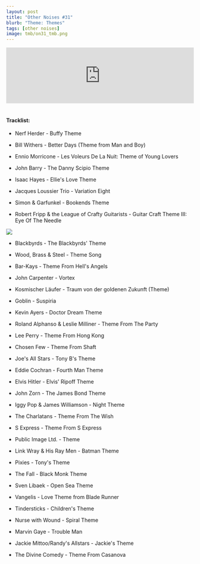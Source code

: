 ```yaml
---
layout: post
title: "Other Noises #31"
blurb: "Theme: Themes"
tags: [other noises]
image: tmb/on31_tmb.png
---
```


<iframe scrolling="no" id="hearthis_at_track_3028274" width="100%" height="150" src="https://hearthis.at/embed/3028274/transparent_black/?hcolor=&color=&style=2&block_size=2&block_space=1&background=1&waveform=0&cover=0&autoplay=0&css=" frameborder="0" allowtransparency allow="autoplay"><p>Listen to <a href="https://hearthis.at/zerocc/other-noises-31-221118-themes/" target="_blank">Other Noises #31 (22/11/18) - THEMES</a> <span>by</span><a href="https://hearthis.at/zerocc/" target="_blank" >Zero</a> <span>on</span> <a href="https://hearthis.at/" target="_blank">hearthis.at</a></p></iframe>
&nbsp;

#### Tracklist:

- Nerf Herder - Buffy Theme

- Bill Withers - Better Days (Theme from Man and Boy)
- Ennio Morricone - Les Voleurs De La Nuit: Theme of Young Lovers
- John Barry - The Danny Scipio Theme

- Isaac Hayes - Ellie's Love Theme
- Jacques Loussier Trio - Variation Eight
- Simon & Garfunkel - Bookends Theme
- Robert Fripp & the League of Crafty Guitarists - Guitar Craft Theme III: Eye Of The Needle

![](https://lh3.googleusercontent.com/SX9D7jj6_fAUQF919aRUyaRxDTLk6Ar0q7dFe064RkDQHrznb5Pe91j7ib2tIMZRLy1Z7ZZzfJkDSxCpi-iyG9ng7Zk5LBktsaPiPU0jYwXzSErrxtkvwOT7myW4_x24DMkE8ssncqxIYlFC2cI-fIywKLJtg_FoGPQWCXGXk1vHp54hJk48SitNuJYVaaELa_efkQ5v3xcFNMvyqTApTZZASHUpzM2ep_NW_mlkEZqRGagfNF67OuQakt1cbWMg3zuskjLxL9g9MGFPzqYgWPSd6CUnKRHiyBPCNMtAgGys-yKGTwmliGvT8oApc_YHTOIvB98qK9ekTnG3b7bF2Q3W9jWgL8Y7JfXHio6-XUEniCvTXdWapoCtFnuQBD5UFgwt1SfEpMWkfzqi8ilDocaAgdZllNICWhthiCnfe2IADOpcxW5b2Ie69Gtj-sXldMPGF0QK_qcpA3tW3XGl8O2gR9RKNTHrRd9cA0994Mduc23T3hYcv1BwdSFEig_RehxmG94TZ1aWCPFECXIUpc5Z1TLdDskxpCqXa-bNcqinatJhVxXm10VHaxfQ8lH4Ls_OLbG3f_a8pvZ1okJDOEjUcCEAwYhj9GZNsQ8wMoVEKMln79acKUc_T0UQ_gYXtiFBB8wsh06OKkh199A92rTd=s600-no)

- Blackbyrds - The Blackbyrds' Theme
- Wood, Brass & Steel - Theme Song
- Bar-Kays - Theme From Hell's Angels

- John Carpenter - Vortex
- Kosmischer Läufer - Traum von der goldenen Zukunft (Theme)
- Goblin - Suspiria
- Kevin Ayers - Doctor Dream Theme

- Roland Alphanso & Leslie Milliner - Theme From The Party
- Lee Perry - Theme From Hong Kong
- Chosen Few - Theme From Shaft
- Joe's All Stars - Tony B's Theme

- Eddie Cochran - Fourth Man Theme
- Elvis Hitler - Elvis' Ripoff Theme
- John Zorn - The James Bond Theme
- Iggy Pop & James Williamson - Night Theme

- The Charlatans - Theme From The Wish
- S Express - Theme From S Express
- Public Image Ltd. - Theme

- Link Wray & His Ray Men - Batman Theme
- Pixies - Tony's Theme
- The Fall - Black Monk Theme

- Sven Libaek - Open Sea Theme
- Vangelis - Love Theme from Blade Runner
- Tindersticks - Children's Theme

- Nurse with Wound - Spiral Theme
- Marvin Gaye - Trouble Man
- Jackie Mittoo/Randy's Allstars - Jackie's Theme

- The Divine Comedy - Theme From Casanova
